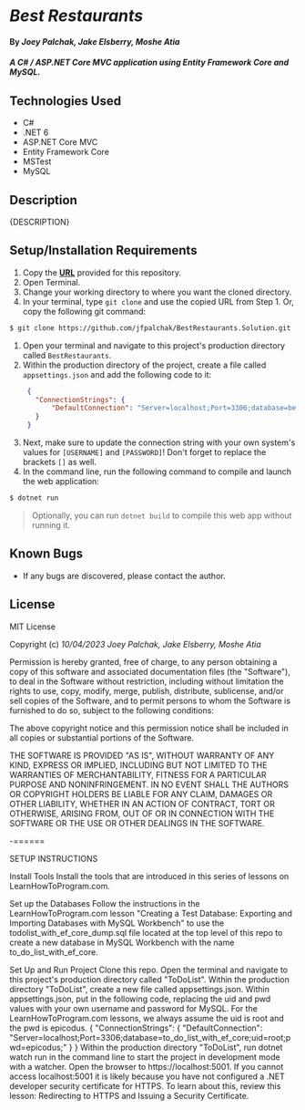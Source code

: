 # _Best Restaurants_

#### By _Joey Palchak, Jake Elsberry, Moshe Atia_

#### _A C# / ASP.NET Core MVC application using Entity Framework Core and MySQL._

## Technologies Used

* C#
* .NET 6
* ASP.NET Core MVC
* Entity Framework Core
* MSTest
* MySQL

## Description

{DESCRIPTION}

## Setup/Installation Requirements

1. Copy the **[URL](https://github.com/jfpalchak/BestRestaurants.Solution.git)** provided for this repository.
2. Open Terminal.
3. Change your working directory to where you want the cloned directory.
4. In your terminal, type `git clone` and use the copied URL from Step 1. Or, copy the following git command:
```bash
$ git clone https://github.com/jfpalchak/BestRestaurants.Solution.git
```
1. Open your terminal and navigate to this project's production directory called `BestRestaurants`.
2. Within the production directory of the project, create a file called `appsettings.json` and add the following code to it:
   ```json
    {
      "ConnectionStrings": {
          "DefaultConnection": "Server=localhost;Port=3306;database=best_restaurants;uid=[USERNAME];pwd=[PASSWORD];"
      }
    }
   ```
3. Next, make sure to update the connection string with your own system's values for `[USERNAME]` and `[PASSWORD]`! Don't forget to replace the brackets `[]` as well.
4. In the command line, run the following command to compile and launch the web application:
   
```bash
$ dotnet run
```
> Optionally, you can run `dotnet build` to compile this web app without running it.


## Known Bugs

* If any bugs are discovered, please contact the author.

## License

MIT License

Copyright (c) _10/04/2023_ _Joey Palchak, Jake Elsberry, Moshe Atia_

Permission is hereby granted, free of charge, to any person obtaining a copy of this software and associated documentation files (the "Software"), to deal in the Software without restriction, including without limitation the rights to use, copy, modify, merge, publish, distribute, sublicense, and/or sell copies of the Software, and to permit persons to whom the Software is furnished to do so, subject to the following conditions:

The above copyright notice and this permission notice shall be included in all copies or substantial portions of the Software.

THE SOFTWARE IS PROVIDED "AS IS", WITHOUT WARRANTY OF ANY KIND, EXPRESS OR IMPLIED, INCLUDING BUT NOT LIMITED TO THE WARRANTIES OF MERCHANTABILITY, FITNESS FOR A PARTICULAR PURPOSE AND NONINFRINGEMENT. IN NO EVENT SHALL THE AUTHORS OR COPYRIGHT HOLDERS BE LIABLE FOR ANY CLAIM, DAMAGES OR OTHER LIABILITY, WHETHER IN AN ACTION OF CONTRACT, TORT OR OTHERWISE, ARISING FROM, OUT OF OR IN CONNECTION WITH THE SOFTWARE OR THE USE OR OTHER DEALINGS IN THE SOFTWARE.




-======

SETUP INSTRUCTIONS

Install Tools
Install the tools that are introduced in this series of lessons on LearnHowToProgram.com.

Set up the Databases
Follow the instructions in the LearnHowToProgram.com lesson "Creating a Test Database: Exporting and Importing Databases with MySQL Workbench" to use the todolist_with_ef_core_dump.sql file located at the top level of this repo to create a new database in MySQL Workbench with the name to_do_list_with_ef_core.

Set Up and Run Project
Clone this repo.
Open the terminal and navigate to this project's production directory called "ToDoList".
Within the production directory "ToDoList", create a new file called appsettings.json.
Within appsettings.json, put in the following code, replacing the uid and pwd values with your own username and password for MySQL. For the LearnHowToProgram.com lessons, we always assume the uid is root and the pwd is epicodus.
{
  "ConnectionStrings": {
      "DefaultConnection": "Server=localhost;Port=3306;database=to_do_list_with_ef_core;uid=root;pwd=epicodus;"
  }
}
Within the production directory "ToDoList", run dotnet watch run in the command line to start the project in development mode with a watcher.
Open the browser to https://localhost:5001. If you cannot access localhost:5001 it is likely because you have not configured a .NET developer security certificate for HTTPS. To learn about this, review this lesson: Redirecting to HTTPS and Issuing a Security Certificate.


